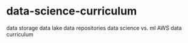 # data-science-curriculum

data storage
data lake
data repositories
data science vs. ml
AWS data curriculum
